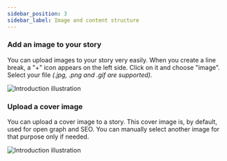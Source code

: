 ```yaml
---
sidebar_position: 3
sidebar_label: Image and content structure
---
```


### Add an image to your story

You can upload images to your story very easily. When you create a line break, a "+" icon appears on the left side. Click on it and choose "image". Select your file _(.jpg, .png and .gif are supported)._

![Introduction illustration](/img/illustrations/image.gif)

### Upload a cover image

You can upload a cover image to a story. This cover image is, by default, used for open graph and SEO. You can manually select another image for that purpose only if needed.

![Introduction illustration](/img/illustrations/cover_image_2.gif)
